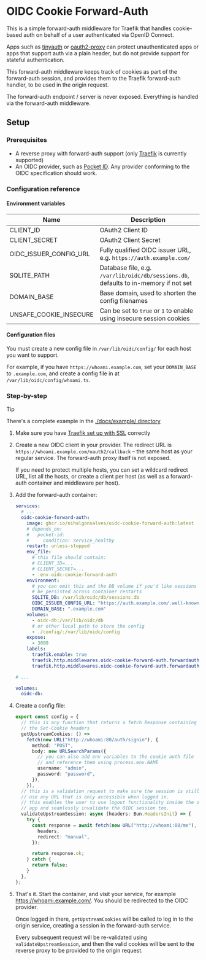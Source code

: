 # OIDC Cookie Forward-Auth

This is a simple forward-auth middleware for Traefik that handles cookie-based
auth on behalf of a user authenticated via OpenID Connect.

Apps such as [tinyauth](https://github.com/steveiliop56/tinyauth) or
[oauth2-proxy](https://github.com/oauth2-proxy/oauth2-proxy) can protect
unauthenticated apps or apps that support auth via a plain header, but do not
provide support for stateful authentication.

This forward-auth middleware keeps track of cookies as part of the forward-auth
session, and provides them to the Traefik forward-auth handler, to be used in
the origin request.

The forward-auth endpoint / server is never exposed. Everything is handled via
the forward-auth middleware.

## Setup

### Prerequisites

- A reverse proxy with forward-auth support (only [Traefik][traefik] is
  currently supported)
- An OIDC provider, such as [Pocket ID][pocket-id]. Any provider conforming to
  the OIDC specification should work.

[traefik]: https://doc.traefik.io/traefik/getting-started/install-traefik/
[pocket-id]: https://github.com/pocket-id/pocket-id

### Configuration reference

#### Environment variables

| Name                   | Description                                                                          |
| ---------------------- | ------------------------------------------------------------------------------------ |
| CLIENT_ID              | OAuth2 Client ID                                                                     |
| CLIENT_SECRET          | OAuth2 Client Secret                                                                 |
| OIDC_ISSUER_CONFIG_URL | Fully qualified OIDC issuer URL, e.g. `https://auth.example.com/`                    |
| SQLITE_PATH            | Database file, e.g. `/var/lib/oidc/db/sessions.db`, defaults to in-memory if not set |
| DOMAIN_BASE            | Base domain, used to shorten the config filenames                                    |
| UNSAFE_COOKIE_INSECURE | Can be set to `true` or `1` to enable using insecure session cookies                 |

#### Configuration files

You must create a new config file in `/var/lib/oidc/config/` for each host you
want to support.

For example, if you have `https://whoami.example.com`, set your `DOMAIN_BASE` to
`.example.com`, and create a config file in at `/var/lib/oidc/config/whoami.ts`.

### Step-by-step

> [!TIP]
> There's a complete example in the [./docs/example/ directory](./docs/example/)

1. Make sure you have [Traefik set up with SSL](https://doc.traefik.io/traefik/https/overview/)
   correctly

1. Create a new OIDC client in your provider. The redirect URL is
   `https://whoami.example.com/oauth2/callback` – the same host as your regular
   service. The forward-auth proxy itself is not exposed.

   If you need to protect multiple hosts, you can set a wildcard redirect URL,
   list all the hosts, or create a client per host (as well as a forward-auth
   container and middleware per host).

1. Add the forward-auth container:

   ```yaml
   services:
     # ...
     oidc-cookie-forward-auth:
       image: ghcr.io/nihalgonsalves/oidc-cookie-forward-auth:latest
       # depends_on:
       #   pocket-id:
       #     condition: service_healthy
       restart: unless-stopped
       env_file:
         # this file should contain:
         # CLIENT_ID=...
         # CLIENT_SECRET=...
         - .env.oidc-cookie-forward-auth
       environment:
         # you can omit this and the DB volume if you'd like sessions not to
         # be persisted across container restarts
         SQLITE_DB: /var/lib/oidc/db/sessions.db
         OIDC_ISSUER_CONFIG_URL: "https://auth.example.com/.well-known/openid-configuration"
         DOMAIN_BASE: ".example.com"
       volumes:
         - oidc-db:/var/lib/oidc/db
         # or other local path to store the config
         - ./config/:/var/lib/oidc/config
       expose:
         - 3000
       labels:
         traefik.enable: true
         traefik.http.middlewares.oidc-cookie-forward-auth.forwardauth.address: http://oidc-cookie-forward-auth:3000/oauth2/traefik
         traefik.http.middlewares.oidc-cookie-forward-auth.forwardauth.authResponseHeaders: cookie

   # ...

   volumes:
     oidc-db:
   ```

1. Create a config file:

   ```ts
   export const config = {
     // this is any function that returns a fetch Response containing
     // the Set-Cookie headers
     getUpstreamCookies: () =>
       fetch(new URL("http://whoami:80/auth/signin"), {
         method: "POST",
         body: new URLSearchParams({
           // you can also add env variables to the cookie auth file
           // and reference them using process.env.NAME
           username: "admin",
           password: "password",
         }),
       }),
     // this is a validation request to make sure the session is still valid.
     // use any URL that is only accessible when logged in.
     // this enables the user to use logout functionality inside the origin
     // app and seamlessly invalidate the OIDC session too.
     validateUpstreamSession: async (headers: Bun.HeadersInit) => {
       try {
         const response = await fetch(new URL("http://whoami:80/me"), {
           headers,
           redirect: "manual",
         });

         return response.ok;
       } catch {
         return false;
       }
     },
   };
   ```

1. That's it. Start the container, and visit your service, for example
   <https://whoami.example.com/>. You should be redirected to the OIDC provider.

   Once logged in there, `getUpstreamCookies` will be called to log in to
   the origin service, creating a session in the forward-auth service.

   Every subsequent request will be re-validated using `validateUpstreamSession`,
   and then the valid cookies will be sent to the reverse proxy to be provided
   to the origin request.
